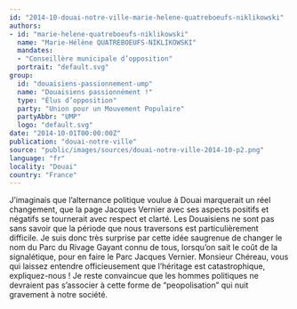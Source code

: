 ```yaml
---
id: "2014-10-douai-notre-ville-marie-helene-quatreboeufs-niklikowski"
authors:
- id: "marie-helene-quatreboeufs-niklikowski"
  name: "Marie-Hélène QUATREBOEUFS-NIKLIKOWSKI"
  mandates: 
  - "Conseillère municipale d’opposition"
  portrait: "default.svg"
group:
  id: "douaisiens-passionnement-ump"
  name: "Douaisiens passionnément !"
  type: "Élus d’opposition"
  party: "Union pour un Mouvement Populaire"
  partyAbbr: "UMP"
  logo: "default.svg"
date: "2014-10-01T00:00:00Z"
publication: "douai-notre-ville"
source: "public/images/sources/douai-notre-ville-2014-10-p2.png"
language: "fr"
locality: "Douai"
country: "France"
---
```


J’imaginais que l’alternance politique voulue à Douai marquerait un réel changement, que la page Jacques Vernier avec ses aspects positifs et négatifs se tournerait avec respect et clarté.
Les Douaisiens ne sont pas sans savoir que la période que nous traversons est particulièrement difficile. Je suis donc très surprise par cette idée saugrenue de changer le nom du Parc du Rivage Gayant connu de tous, lorsqu’on sait le coût de la signalétique, pour en faire le Parc Jacques Vernier.
Monsieur Chéreau, vous qui laissez entendre officieusement que l’héritage est catastrophique, expliquez-nous ! Je reste convaincue que les hommes politiques ne devraient pas s’associer à cette forme de “peopolisation” qui nuit gravement à notre société.
